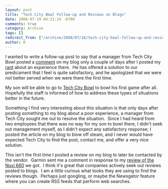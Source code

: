 ```yaml
---
layout: post
title: "Tech City Bowl Follow-up and Reviews on Blogs"
date: 2008-07-19 04:21:24 -0700
comments: true
category: Archive
tags: []
redirect_from: ["/archive/2008/07/18/tech-city-bowl-follow-up-and-reviews-on-blogs.aspx/"]
author: 0
---
```

<!-- more -->
<p>I wanted to write a follow-up post to say that a manager from Tech City Bowl posted a <a href="http://blog.jeffhandley.com/archive/2008/07/15/rant-bowling-alley-frustration.aspx#198">comment</a> on my blog only a couple of days after I posted my <a href="http://blog.jeffhandley.com/archive/2008/07/15/rant-bowling-alley-frustration.aspx">rant</a> about an experience there.  He has offered a solution to our predicament that I feel is quite satisfactory, and he apologized that we were not better served when we were there the first time.</p>  <p>My son will be able to go to <a href="http://www.techcitybowl.com/">Tech City Bowl</a> to bowl his first game after all.  Hopefully the staff is informed of how to address these types of situations better in the future.</p>  <p>Something I find very interesting about this situation is that only days after posting something to my blog about a poor experience, a manager from Tech City sought me out to resolve the situation.  Since I had heard from two employees that there was no way for my son to bowl there, I didn't seek out management myself, as I didn't expect any satisfactory response; I posted the article on my blog to blow off steam, and I never would have expected Tech City to find the post, contact me, and offer a very nice solution.</p>  <p>This isn't the first time I posted a review on my blog to later be contacted by the vendor.  Garmin sent me a comment in response to my <a href="http://blog.jeffhandley.com/archive/2008/05/01/review-garmin-660.aspx">review of the Nuvi 660</a> we got.  I think it's great that companies actively seek out reviews posted to blogs.  I am a little curious what tooks they are using to find the reviews though.  Perhaps just googling, or maybe the Newsgator feature where you can create RSS feeds that perform web searches.</p>

